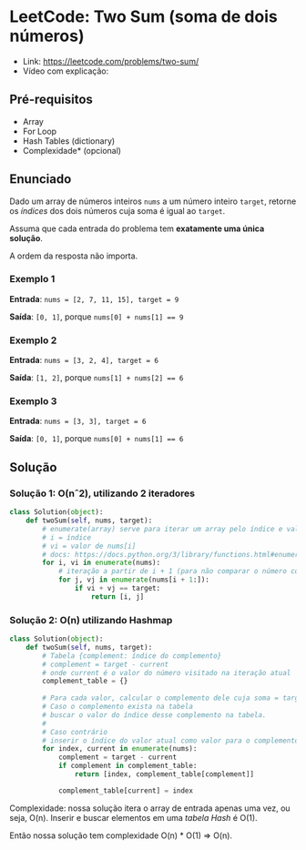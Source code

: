 # LeetCode: Two Sum (soma de dois números)

* Link: https://leetcode.com/problems/two-sum/
* Vídeo com explicação: 

## Pré-requisitos
* Array
* For Loop
* Hash Tables (dictionary)
* Complexidade* (opcional)

## Enunciado

Dado um array de números inteiros `nums` a um número inteiro `target`, retorne os *índices* dos dois números cuja soma é igual ao `target`.

Assuma que cada entrada do problema tem **exatamente uma única solução**.

A ordem da resposta não importa.

### Exemplo 1

**Entrada**: `nums = [2, 7, 11, 15], target = 9`

**Saída**:  `[0, 1]`, porque `nums[0] + nums[1] == 9`

### Exemplo 2

**Entrada**: `nums = [3, 2, 4], target = 6`

**Saída**:  `[1, 2]`, porque `nums[1] + nums[2] == 6`

### Exemplo 3

**Entrada**: `nums = [3, 3], target = 6`

**Saída**:  `[0, 1]`, porque `nums[0] + nums[1] == 6`


## Solução

### Solução 1: O(nˆ2), utilizando 2 iteradores

```python
class Solution(object):
    def twoSum(self, nums, target):
        # enumerate(array) serve para iterar um array pelo índice e valor
        # i = índice
        # vi = valor de nums[i]
        # docs: https://docs.python.org/3/library/functions.html#enumerate
        for i, vi in enumerate(nums):
            # iteração a partir de i + 1 (para não comparar o número com ele mesmo)
            for j, vj in enumerate(nums[i + 1:]):
                if vi + vj == target:
                    return [i, j]

```

### Solução 2: O(n) utilizando Hashmap

```python
class Solution(object):
    def twoSum(self, nums, target):
        # Tabela {complement: índice do complemento}
        # complement = target - current
        # onde current é o valor do número visitado na iteração atual
        complement_table = {}
        
        # Para cada valor, calcular o complemento dele cuja soma = target.
        # Caso o complemento exista na tabela
        # buscar o valor do índice desse complemento na tabela.
        #
        # Caso contrário
        # inserir o índice do valor atual como valor para o complemento calculado na tabela.
        for index, current in enumerate(nums):
            complement = target - current
            if complement in complement_table:
                return [index, complement_table[complement]]

            complement_table[current] = index
```

Complexidade: nossa solução itera o array de entrada apenas uma vez, ou seja, O(n). Inserir e buscar elementos em uma *tabela Hash* é O(1).

Então nossa solução tem complexidade O(n) * O(1) => O(n).